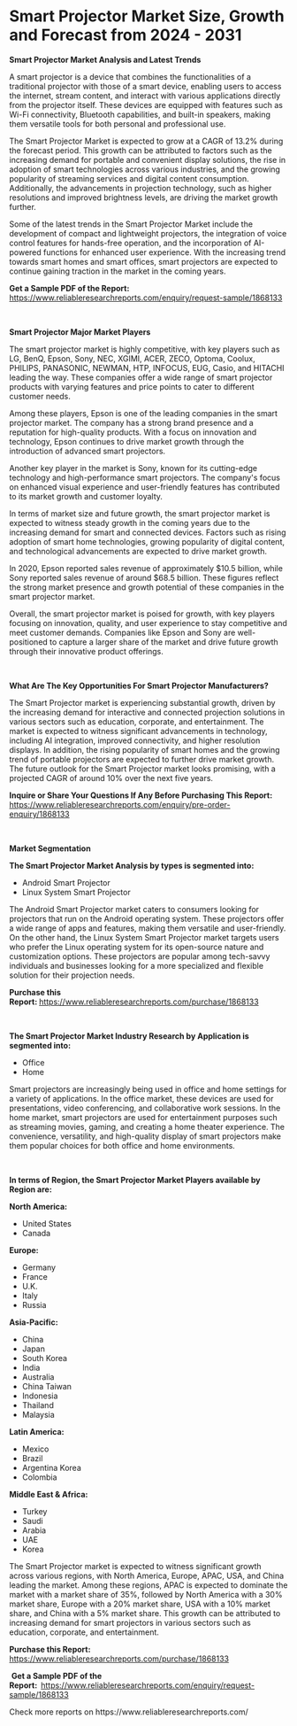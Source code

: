 <p><h1>Smart Projector Market Size, Growth and Forecast from 2024 - 2031</h1></p><p><strong>Smart Projector Market Analysis and Latest Trends</strong></p>
<p><p>A smart projector is a device that combines the functionalities of a traditional projector with those of a smart device, enabling users to access the internet, stream content, and interact with various applications directly from the projector itself. These devices are equipped with features such as Wi-Fi connectivity, Bluetooth capabilities, and built-in speakers, making them versatile tools for both personal and professional use.</p><p>The Smart Projector Market is expected to grow at a CAGR of 13.2% during the forecast period. This growth can be attributed to factors such as the increasing demand for portable and convenient display solutions, the rise in adoption of smart technologies across various industries, and the growing popularity of streaming services and digital content consumption. Additionally, the advancements in projection technology, such as higher resolutions and improved brightness levels, are driving the market growth further.</p><p>Some of the latest trends in the Smart Projector Market include the development of compact and lightweight projectors, the integration of voice control features for hands-free operation, and the incorporation of AI-powered functions for enhanced user experience. With the increasing trend towards smart homes and smart offices, smart projectors are expected to continue gaining traction in the market in the coming years.</p></p>
<p><strong>Get a Sample PDF of the Report:&nbsp;</strong> <a href="https://www.reliableresearchreports.com/enquiry/request-sample/1868133">https://www.reliableresearchreports.com/enquiry/request-sample/1868133</a></p>
<p>&nbsp;</p>
<p><strong>Smart Projector Major Market Players</strong></p>
<p><p>The smart projector market is highly competitive, with key players such as LG, BenQ, Epson, Sony, NEC, XGIMI, ACER, ZECO, Optoma, Coolux, PHILIPS, PANASONIC, NEWMAN, HTP, INFOCUS, EUG, Casio, and HITACHI leading the way. These companies offer a wide range of smart projector products with varying features and price points to cater to different customer needs.</p><p>Among these players, Epson is one of the leading companies in the smart projector market. The company has a strong brand presence and a reputation for high-quality products. With a focus on innovation and technology, Epson continues to drive market growth through the introduction of advanced smart projectors.</p><p>Another key player in the market is Sony, known for its cutting-edge technology and high-performance smart projectors. The company's focus on enhanced visual experience and user-friendly features has contributed to its market growth and customer loyalty.</p><p>In terms of market size and future growth, the smart projector market is expected to witness steady growth in the coming years due to the increasing demand for smart and connected devices. Factors such as rising adoption of smart home technologies, growing popularity of digital content, and technological advancements are expected to drive market growth.</p><p>In 2020, Epson reported sales revenue of approximately $10.5 billion, while Sony reported sales revenue of around $68.5 billion. These figures reflect the strong market presence and growth potential of these companies in the smart projector market.</p><p>Overall, the smart projector market is poised for growth, with key players focusing on innovation, quality, and user experience to stay competitive and meet customer demands. Companies like Epson and Sony are well-positioned to capture a larger share of the market and drive future growth through their innovative product offerings.</p></p>
<p>&nbsp;</p>
<p><strong>What Are The Key Opportunities For Smart Projector Manufacturers?</strong></p>
<p><p>The Smart Projector market is experiencing substantial growth, driven by the increasing demand for interactive and connected projection solutions in various sectors such as education, corporate, and entertainment. The market is expected to witness significant advancements in technology, including AI integration, improved connectivity, and higher resolution displays. In addition, the rising popularity of smart homes and the growing trend of portable projectors are expected to further drive market growth. The future outlook for the Smart Projector market looks promising, with a projected CAGR of around 10% over the next five years.</p></p>
<p><strong>Inquire or Share Your Questions If Any Before Purchasing This Report:</strong> <a href="https://www.reliableresearchreports.com/enquiry/pre-order-enquiry/1868133">https://www.reliableresearchreports.com/enquiry/pre-order-enquiry/1868133</a></p>
<p>&nbsp;</p>
<p><strong>Market Segmentation</strong></p>
<p><strong>The Smart Projector Market Analysis by types is segmented into:</strong></p>
<p><ul><li>Android Smart Projector</li><li>Linux System Smart Projector</li></ul></p>
<p><p>The Android Smart Projector market caters to consumers looking for projectors that run on the Android operating system. These projectors offer a wide range of apps and features, making them versatile and user-friendly. On the other hand, the Linux System Smart Projector market targets users who prefer the Linux operating system for its open-source nature and customization options. These projectors are popular among tech-savvy individuals and businesses looking for a more specialized and flexible solution for their projection needs.</p></p>
<p><strong>Purchase this Report:&nbsp;</strong><a href="https://www.reliableresearchreports.com/purchase/1868133">https://www.reliableresearchreports.com/purchase/1868133</a></p>
<p>&nbsp;</p>
<p><strong>The Smart Projector Market Industry Research by Application is segmented into:</strong></p>
<p><ul><li>Office</li><li>Home</li></ul></p>
<p><p>Smart projectors are increasingly being used in office and home settings for a variety of applications. In the office market, these devices are used for presentations, video conferencing, and collaborative work sessions. In the home market, smart projectors are used for entertainment purposes such as streaming movies, gaming, and creating a home theater experience. The convenience, versatility, and high-quality display of smart projectors make them popular choices for both office and home environments.</p></p>
<p>&nbsp;</p>
<p><strong>In terms of Region, the Smart Projector Market Players available by Region are:</strong></p>
<p>
    <p> <strong> North America: </strong>
        <ul>
            <li>United States</li>
            <li>Canada</li>
        </ul>
        </p> 
    <p> <strong> Europe: </strong>
        <ul>
            <li>Germany</li>
            <li>France</li>
            <li>U.K.</li>
            <li>Italy</li>
            <li>Russia</li>
        </ul>
        </p> 
    <p> <strong> Asia-Pacific: </strong>
        <ul>
            <li>China</li>
            <li>Japan</li>
            <li>South Korea</li>
            <li>India</li>
            <li>Australia</li>
            <li>China Taiwan</li>
            <li>Indonesia</li>
            <li>Thailand</li>
            <li>Malaysia</li>
        </ul>
        </p> 
    <p> <strong> Latin America: </strong>
        <ul>
            <li>Mexico</li>
            <li>Brazil</li>
            <li>Argentina Korea</li>
            <li>Colombia</li>
        </ul>
        </p> 
    <p> <strong> Middle East & Africa: </strong>
        <ul>
            <li>Turkey</li>
            <li>Saudi</li>
            <li>Arabia</li>
            <li>UAE</li>
            <li>Korea</li>
        </ul>
    </p>
    </p>
<p><p>The Smart Projector market is expected to witness significant growth across various regions, with North America, Europe, APAC, USA, and China leading the market. Among these regions, APAC is expected to dominate the market with a market share of 35%, followed by North America with a 30% market share, Europe with a 20% market share, USA with a 10% market share, and China with a 5% market share. This growth can be attributed to increasing demand for smart projectors in various sectors such as education, corporate, and entertainment.</p></p>
<p><strong>Purchase this Report: </strong><a href="https://www.reliableresearchreports.com/purchase/1868133">https://www.reliableresearchreports.com/purchase/1868133</a></p>
<p>&nbsp;<strong>Get a Sample PDF of the Report:&nbsp;&nbsp;</strong><a href="https://www.reliableresearchreports.com/enquiry/request-sample/1868133">https://www.reliableresearchreports.com/enquiry/request-sample/1868133</a></p>
<p><strong></strong></p>
<p>Check more reports on https://www.reliableresearchreports.com/</p>